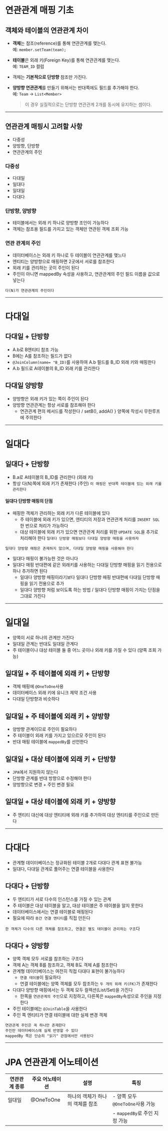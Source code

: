 # 연관관계 매핑 기초

## 객체와 테이블의 연관관계 차이

- **객체**는 참조(reference)를 통해 연관관계를 맺는다.  
  예: `member.setTeam(team);`

- **테이블**은 외래 키(Foreign Key)를 통해 연관관계를 맺는다.  
  예: `TEAM_ID` 컬럼

- 객체는 **기본적으로 단방향** 참조만 가진다.

- **양방향 연관관계**를 만들기 위해서는 반대쪽에도 필드를 추가해야 한다.  
  예: `Team` → `List<Member>`
  > 이 경우 실질적으로는 단방향 연관관계 2개를 동시에 유지하는 셈이다.

---

## 연관관계 매핑시 고려할 사항
+ 다중성
+ 양방향, 단방향
+ 연관관계의 주인

### 다중성
+ 다대일
+ 일대다
+ 일대일
+ 다대다

### 단방향, 양방향
+ 테이블에서는 외래 키 하나로 양방향 조인이 가능하다
+ 객체는 참조용 필드를 가지고 있는 객체만 연관된 객체 조회 가능

### 연관 관계의 주인
+ 데이터베이스는 외래 키 하나로 두 테이블이 연관관계를 맺느다
+ 엔티티는 양방향으로 매핑하면 2곳에서 서로를 참조한다
+ 외래 키를 관리하는 곳이 주인이 된다
+ 주인이 아니면 mappedBy 속성을 사용하고, 연관관계의 주인 필드 이름을 값으로 넣는다

`다(N)가 연관관계의 주인이다`

---
# 다대일
## 다대일 + 단방향
+ A.b로 B엔티티 참조 가능
+ B에는 A를 참조하는 필드가 없다
+ `@JoinColumn(name= "B_ID)`를 사용하여 A.b 필드를 B_ID 외래 키와 매핑한다
+ A.b 필드로 A테이블의 B_ID 외래 키를 관리한다

## 다대일 양방향
+ 양방향은 외래 키가 있는 쪽이 주인이 된다
+ 양방향 연관관계는 항상 서로를 참조해야 한다
  + 연관관계 편의 메서드를 작성한다 / setB(), addA() } 양쪽에 작성시 무한루프에 주의한다

---

# 일대다
## 일대다 + 단방향
+ B.a로 A테이블의 B_ID를 관리한다 (외래 키)
+ 항상 다(N)쪽에 외래 키가 존재한다 (주인)
`이 매핑은 반대쪽 테이블에 있는 외래 키를 관리한다`

#### 일대다 단방향 매핑의 단점
+ 매핑한 객체가 관리하는 외래 키가 다른 테이블에 있다
  + 주 테이블에 외래 키가 있으면, 엔티티의 저장과 연관관계 처리를 `INSERT SQL` 한 번으로 처리가 가능하다
  + 대상 테이블에 외래 키가 있으면 연관관계 처리를 위한 `UPDATE SQL`을 추가로 처리해야 한다
`일대다 단방향 매핑보다 다대일 양방향 매핑을 사용하자`

`일대다 양방향 매핑은 존재하지 않으며, 다대일 양방향 매핑을 사용해야 한다`
  + 일대다 매핑이 불가능한 것은 아니다
  + 일대다 매핑 반대편에 같은 외래키를 사용하는 다대일 단방향 매핑을 읽기 전용으로 하나 추가하면 된다
    + 일대다 양방향 매핑이라기보다 일대다 단방향 매핑 반대편에 다대일 단방향 매핑을 읽기 전용으로 추가
    + 일대다 양방향 처럼 보이도록 하는 방법 / 일대다 단방향 매핑이 가지는 단점을 그대로 가진다

---

# 일대일
+ 양쪽이 서로 하나의 관계만 가진다
+ 일대일 관계는 반대도 일대일 관계다
+ 주 테이블이나 대상 테이블 둘 중 어느 곳이나 외래 키를 가질 수 있다 (양쪽 조회 가능)

## 일대일 + 주 테이블에 외래 키 + 단방향
+ 객체 매핑에 `@OneToOne`사용
+ 데이터베이스 외래 키에 유니크 제약 조건 사용
+ 다대일 단방향과 비슷하다

## 일대일 + 주 테이블에 외래 키 + 양방향
+ 양방향 관계이므로 주인이 필요하다
+ 주 테이블이 외래 키를 가지고 있으르모 주인이 된다
+ 반대 매핑 테이블에 `mappedBy`를 선언한다

## 일대일 + 대상 테이블에 외래 키 + 단방향
+ `JPA`에서 지원하지 않는다
+ 단방향 관계를 반대 방향으로 수정해야 한다
+ 양방향으로 변경 + 주인 변경 필요

## 일대일 + 대상 테이블에 외래 키 + 양방향
+ 주 엔티티 대신에 대상 엔티티에 외래 키를 추가하여 대상 엔티티를 주인으로 만든다

---

# 다대다
+ 관계형 데이터베이스는 정규화된 테이블 2개로 다대다 관계 표현 불가능
+ 일대다, 다대일 관계로 풀어주는 연결 테이블을 사용한다

## 다대다 + 단방향
+ 두 엔티티가 서로 다수의 인스턴스를 가질 수 있는 관계
+ 주 테이블은 대상 테이블을 알고, 대상 테이블은 주 테이블을 알지 못한다
+ 데이터베이스에서는 연결 테이블로 매핑된다
+ 필요에 따라 `중간 연결 엔티티`를 직접 만든다

`한 객체가 다수의 다른 객체를 참조하고, 연결은 별도 테이블이 관리하는 구조`다

## 다대다 + 양방향
+ 양쪽 객체 모두 서로를 참조하는 구조다
+ 객체 A는 객체 B를 참조하고, 객체 B도 객체 A를 참조한다
+ 관계형 데이터베이스는 여전히 직접 다대다 표현이 불가능하다
  + `연결 테이블`이 필요하다
  + 연결 테이블에는 양쪽 객체를 모두 참조하는 `두 개의 외래 키(FK)`가 존재한다
+ 다대다 양방향 매핑에서는 두 객체 모두 컬렉션(List/Set)을 가진다
  + 한쪽을 `연관관계의 주인`으로 지정하고, 다른쪽은 `mappedBy`속성으로 주인을 지정한다
+ 주인 테이블에는 `@JoinTable`을 사용한다
+ 주인 쪽 엔티티가 연결 테이블에 대한 실제 변경 객체

```declarative
연관관계 주인은 꼭 하나만 존재한다
주인만 데이터베이스에 실제 반영할 수 있다
mappedBy 쪽은 단순히 "읽기" 관점에서만 사용된다
```

---

# JPA 연관관계 어노테이션
| 연관관계 종류 | 주요 어노테이션 | 설명 | 특징                       |
| --- | --- | --- |--------------------------|
| 일대일 | @OneToOne | 하나의 객체가 하나의 객체를 참조 | - 양쪽 모두 `@OneToOne`사용 가능 
|        |          |    | - `mappedBy`로 주인 지정 가능   |